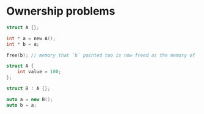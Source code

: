 # Ownership problems

```c
struct A {};

int * a = new A();
int * b = a;

free(b); // memory that `b` pointed too is now freed as the memory of `a`
```

```cpp
struct A {
    int value = 100;
};

struct B : A {};

auto a = new B();
auto b = a;
```
